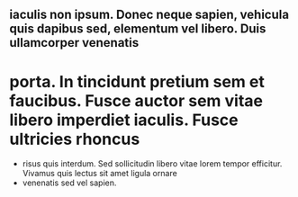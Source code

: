 ##  iaculis non ipsum. Donec neque sapien, vehicula quis dapibus sed, elementum vel libero. Duis ullamcorper venenatis 
#   porta. In tincidunt pretium sem et faucibus. Fusce auctor sem vitae libero imperdiet iaculis. Fusce ultricies rhoncus 
* risus quis interdum. Sed sollicitudin libero vitae lorem tempor efficitur. Vivamus quis lectus sit amet ligula ornare 
* venenatis sed vel sapien.